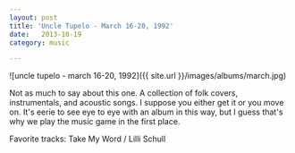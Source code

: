 ```yaml
---
layout: post
title: 'Uncle Tupelo - March 16-20, 1992'
date:   2013-10-19
category: music

---
```

![uncle tupelo - march 16-20, 1992]({{ site.url }}/images/albums/march.jpg)

Not as much to say about this one. A collection of folk covers, instrumentals, and acoustic songs. I suppose you either get it or you move on. It's eerie to see eye to eye with an album in this way, but I guess that's why we play the music game in the first place.

Favorite tracks: Take My Word / Lilli Schull
